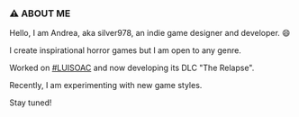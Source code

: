 ### ⚠️ ABOUT ME

Hello, I am Andrea, aka silver978, an indie game designer and developer. 😄 

I create inspirational horror games but I am open to any genre. 

Worked on [#LUISOAC](https://store.steampowered.com/app/1742930/Looking_Up_I_See_Only_A_Ceiling/) and now developing its DLC "The Relapse". 

Recently, I am experimenting with new game styles. 

Stay tuned! 

<!--
**silver978/silver978** is a ✨ _special_ ✨ repository because its `README.md` (this file) appears on your GitHub profile.

Here are some ideas to get you started:

- 🔭 I’m currently working on ...
- 🌱 I’m currently learning ...
- 👯 I’m looking to collaborate on ...
- 🤔 I’m looking for help with ...
- 💬 Ask me about ...
- 📫 How to reach me: ...
- 😄 Pronouns: ...
- ⚡ Fun fact: ...
-->
